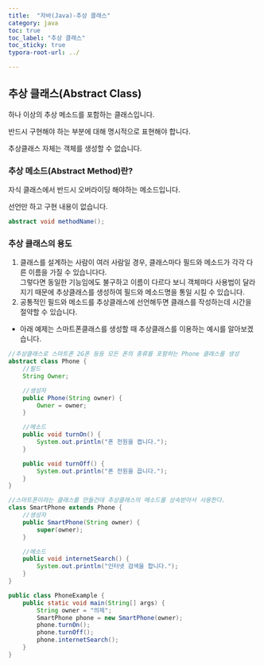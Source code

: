 ```yaml
---
title:  "자바(Java)-추상 클래스"
category: java
toc: true
toc_label: "추상 클래스"
toc_sticky: true
typora-root-url: ../

---
```








## 추상 클래스(Abstract Class)

하나 이상의 추상 메소드를 포함하는 클래스입니다.

반드시 구현해야 하는 부분에 대해 명시적으로 표현해야 합니다.

추상클래스 자체는 객체를 생성할 수 없습니다.



### 추상 메소드(Abstract Method)란?

자식 클래스에서 반드시 오버라이딩 해야하는 메소드입니다.

선언만 하고 구현 내용이 없습니다.

```java
abstract void methodName();
```



### 추상 클래스의 용도

1. 클래스를 설계하는 사람이 여러 사람일 경우, 클래스마다 필드와 메소드가 각각 다른 이름을 가질 수 있습니다다. <br>그렇다면 동일한 기능임에도 불구하고 이름이 다르다 보니 객체마다 사용법이 달라지기 때문에 추상클래스를 생성하여 필드와 메소드명을 통일 시킬 수 있습니다.
2. 공통적인 필드와 메소드를 추상클래스에 선언해두면 클래스를 작성하는데 시간을 절약할 수 있습니다.



- 아래 예제는 스마트폰클래스를 생성할 때 추상클래스를 이용하는 예시를 알아보겠습니다.

```java
//추상클래스로 스마트폰 2G폰 등등 모든 폰의 종류를 포함하는 Phone 클래스를 생성
abstract class Phone {
    //필드
    String Owner;

    //생성자
    public Phone(String owner) {
        Owner = owner;
    }

    //메소드
    public void turnOn() {
        System.out.println("폰 전원을 켭니다.");
    }

    public void turnOff() {
        System.out.println("폰 전원을 끕니다.");
    }
}

//스마트폰이라는 클래스를 만들건데 추상클래스의 메소드를 상속받아서 사용한다.
class SmartPhone extends Phone {
    //생성자
    public SmartPhone(String owner) {
        super(owner);
    }

    //메소드
    public void internetSearch() {
        System.out.println("인터넷 검색을 합니다.");
    }
}

public class PhoneExample {
    public static void main(String[] args) {
        String owner = "의제";
        SmartPhone phone = new SmartPhone(owner);
        phone.turnOn();
        phone.turnOff();
        phone.internetSearch();
    }
}
```



